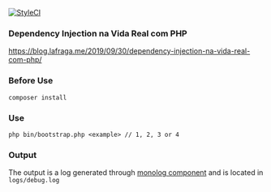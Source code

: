 [![StyleCI](https://github.styleci.io/repos/212032691/shield?branch=master)](https://github.styleci.io/repos/212032691)

### Dependency Injection na Vida Real com PHP

https://blog.lafraga.me/2019/09/30/dependency-injection-na-vida-real-com-php/

### Before Use

`composer install`

### Use

`php bin/bootstrap.php <example> // 1, 2, 3 or 4`

### Output

The output is a log generated through [monolog component](https://github.com/Seldaek/monolog) and is located in `logs/debug.log`
